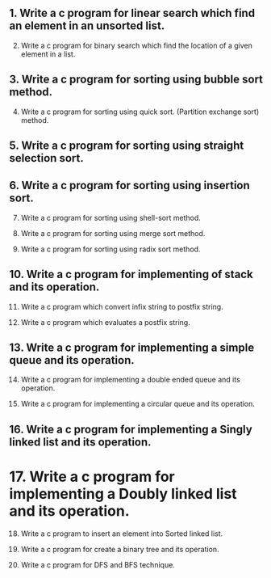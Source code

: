 ## 1. Write a c program for linear search which find an element in an unsorted list.

2. Write a c program for binary search which find the location of a given element in a list.

## 3. Write a c program for sorting using bubble sort method.

4. Write a c program for sorting using quick sort. (Partition exchange sort) method.

## 5. Write a c program for sorting using straight selection sort.

## 6. Write a c program for sorting using insertion sort.

7. Write a c program for sorting using shell-sort method.

8. Write a c program for sorting using merge sort method.

9. Write a c program for sorting using radix sort method.

## 10. Write a c program for implementing of stack and its operation.

11. Write a c program which convert infix string to postfix string.

12. Write a c program which evaluates a postfix string.

## 13. Write a c program for implementing a simple queue and its operation.

14. Write a c program for implementing a double ended queue and its operation.

15. Write a c program for implementing a circular queue and its operation.

## 16. Write a c program for implementing a Singly linked list and its operation.

# 17. Write a c program for implementing a Doubly linked list and its operation.

18. Write a c program to insert an element into Sorted linked list.

19. Write a c program for create a binary tree and its operation.

20. Write a c program for DFS and BFS technique.
